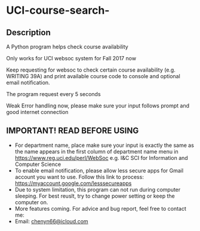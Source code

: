 # UCI-course-search-
## Description 
A Python program helps check course availability 

Only works for UCI websoc system for Fall 2017 now 

Keep requesting for websoc to check certain course availability (e.g. WRITING 39A) and print available course code to console and optional email notification.

The program request every 5 seconds

Weak Error handling now, please make sure your input follows prompt and good internet connection 


## IMPORTANT! READ BEFORE USING 
- For department name, place make sure your input is exactly the same as the name appears in the first column of department name menu in https://www.reg.uci.edu/perl/WebSoc e.g. I&C SCI for Information and Computer Science
- To enable email notification, please allow less secure apps for Gmail account you want to use. Follow this link to process: https://myaccount.google.com/lesssecureapps
- Due to system limitation, this program can not run during computer sleeping. For best reuslt, try to change power setting or keep the computer on.
- More features coming. For advice and bug report, feel free to contact me:
- Email: chenyn66@icloud.com
